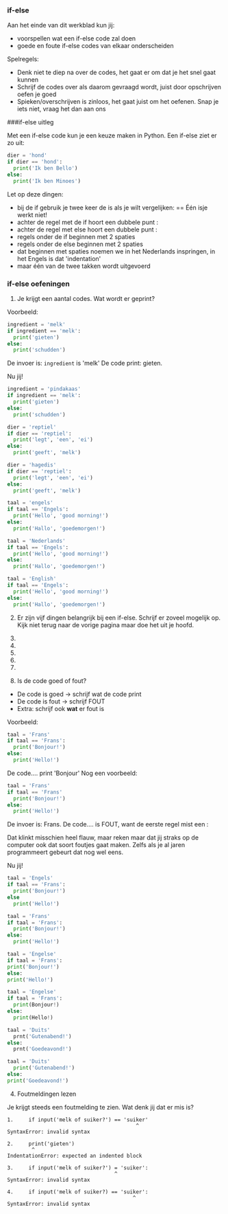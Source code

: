### if-else

Aan het einde van dit werkblad kun jij:

- voorspellen wat een if-else code zal doen
- goede en foute if-else codes van elkaar onderscheiden

Spelregels:

- Denk niet te diep na over de codes, het gaat er om dat je het snel gaat kunnen
- Schrijf de codes over als daarom gevraagd wordt, juist door opschrijven oefen je goed
- Spieken/overschrijven is zinloos, het gaat juist om het oefenen. Snap je iets niet, vraag het dan aan ons

###if-else uitleg

Met een if-else code kun je een keuze maken in Python. Een if-else ziet er zo uit:

```python
dier = 'hond'
if dier == 'hond':
  print('Ik ben Bello')
else:
  print('Ik ben Minoes')
```

Let op deze dingen:

- bij de if gebruik je twee keer de is als je wilt vergelijken: == Één isje werkt niet!
- achter de regel met de if hoort een dubbele punt :
- achter de regel met else hoort een dubbele punt :
- regels onder de if beginnen met 2 spaties
- regels onder de else beginnen met 2 spaties
- dat beginnen met spaties noemen we in het Nederlands inspringen, in het Engels is dat 'indentation'
- maar één van de twee takken wordt uitgevoerd



### if-else oefeningen

1) Je krijgt een aantal codes. Wat wordt er geprint? 

Voorbeeld:

```python
ingredient = 'melk'   
if ingredient == 'melk':  
  print('gieten')
else:
  print('schudden')
```

De invoer is: `ingredient` is 'melk'
De code print: gieten.

Nu jij!

```python
ingredient = 'pindakaas'   
if ingredient == 'melk':  
  print('gieten')
else:
  print('schudden')
```

```python
dier = 'reptiel'   
if dier == 'reptiel':
  print('legt', 'een', 'ei')
else:
  print('geeft', 'melk')
```

```python
dier = 'hagedis'   
if dier == 'reptiel':
  print('legt', 'een', 'ei')
else:
  print('geeft', 'melk')
```

```python
taal = 'engels'   
if taal == 'Engels':
  print('Hello', 'good morning!')
else:
  print('Hallo', 'goedemorgen!')
```

```python
taal = 'Nederlands'   
if taal == 'Engels':
  print('Hello', 'good morning!')
else:
  print('Hallo', 'goedemorgen!')
```


```python
taal = 'English'   
if taal == 'Engels':
  print('Hello', 'good morning!')
else:
  print('Hallo', 'goedemorgen!')
```

2) Er zijn vijf dingen belangrijk bij een if-else. Schrijf er zoveel mogelijk op. Kijk niet terug naar de vorige pagina maar doe het uit je hoofd.

1)
2)
3)
4)
5)

3) Is de code goed of fout?

- De code is goed -> schrijf wat de code print
- De code is fout -> schrijf FOUT
- Extra: schrijf ook **wat** er fout is

Voorbeeld:

```python
taal = 'Frans'
if taal == 'Frans':
  print('Bonjour!')
else:
  print('Hello!')
```

De code…. print 'Bonjour'
Nog een voorbeeld:

```python
taal = 'Frans'
if taal == 'Frans'
  print('Bonjour!')
else:
  print('Hello!')
```

De invoer is: Frans.
De code…. is FOUT, want de eerste regel mist een :

Dat klinkt misschien heel flauw, maar reken maar dat jij straks op de computer ook dat soort foutjes gaat maken. Zelfs als je al jaren programmeert gebeurt dat nog wel eens.

Nu jij!

```python
taal = 'Engels'
if taal == 'Frans':
  print('Bonjour!')
else
  print('Hello!')
```

```python
taal = 'Frans'
if taal = 'Frans':
  print('Bonjour!')
else:
  print('Hello!')
```

```python
taal = 'Engelse'
if taal = 'Frans':
print('Bonjour!')
else:
print('Hello!')
```

```python
taal = 'Engelse'
if taal = 'Frans':
  print(Bonjour!)
else:
  print(Hello!)
```

```python
taal = 'Duits'
  prnt('Gutenabend!')
else:
  prnt('Goedeavond!')
```

```python
taal = 'Duits'
  print('Gutenabend!')
else:
print('Goedeavond!')
```

4) Foutmeldingen lezen

Je krijgt steeds een foutmelding te zien. Wat denk jij dat er mis is?

   ```
1.     if input('melk of suiker?') == 'suiker'
                                             ^
   SyntaxError: invalid syntax
   ```

   ```
2.     print('gieten')
           ^
   IndentationError: expected an indented block
   ```

```
3.     if input('melk of suiker?') = 'suiker':
                                   ^
SyntaxError: invalid syntax
```

   ```
4.     if input('melk of suiker?) == 'suiker':
                                            ^
SyntaxError: invalid syntax

   ```

 
